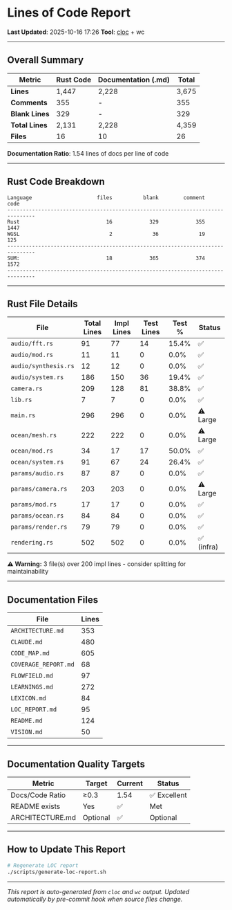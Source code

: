 # Lines of Code Report

**Last Updated**: 2025-10-16 17:26
**Tool**: [cloc](https://github.com/AlDanial/cloc) + wc

---

## Overall Summary

| Metric | Rust Code | Documentation (.md) | Total |
|--------|-----------|---------------------|-------|
| **Lines** | 1,447 | 2,228 | 3,675 |
| **Comments** | 355 | - | 355 |
| **Blank Lines** | 329 | - | 329 |
| **Total Lines** | 2,131 | 2,228 | 4,359 |
| **Files** | 16 | 10 | 26 |

**Documentation Ratio**: 1.54 lines of docs per line of code

---

## Rust Code Breakdown

```
Language                     files          blank        comment           code
-------------------------------------------------------------------------------
Rust                            16            329            355           1447
WGSL                             2             36             19            125
-------------------------------------------------------------------------------
SUM:                            18            365            374           1572
-------------------------------------------------------------------------------
```

---

## Rust File Details

| File | Total Lines | Impl Lines | Test Lines | Test % | Status |
|------|-------------|------------|------------|--------|--------|
| `audio/fft.rs` | 91 | 77 | 14 | 15.4% | ✅ |
| `audio/mod.rs` | 11 | 11 | 0 | 0.0% | ✅ |
| `audio/synthesis.rs` | 12 | 12 | 0 | 0.0% | ✅ |
| `audio/system.rs` | 186 | 150 | 36 | 19.4% | ✅ |
| `camera.rs` | 209 | 128 | 81 | 38.8% | ✅ |
| `lib.rs` | 7 | 7 | 0 | 0.0% | ✅ |
| `main.rs` | 296 | 296 | 0 | 0.0% | ⚠️ Large |
| `ocean/mesh.rs` | 222 | 222 | 0 | 0.0% | ⚠️ Large |
| `ocean/mod.rs` | 34 | 17 | 17 | 50.0% | ✅ |
| `ocean/system.rs` | 91 | 67 | 24 | 26.4% | ✅ |
| `params/audio.rs` | 87 | 87 | 0 | 0.0% | ✅ |
| `params/camera.rs` | 203 | 203 | 0 | 0.0% | ⚠️ Large |
| `params/mod.rs` | 17 | 17 | 0 | 0.0% | ✅ |
| `params/ocean.rs` | 84 | 84 | 0 | 0.0% | ✅ |
| `params/render.rs` | 79 | 79 | 0 | 0.0% | ✅ |
| `rendering.rs` | 502 | 502 | 0 | 0.0% | ✅ (infra) |

**⚠️ Warning:** 3 file(s) over 200 impl lines - consider splitting for maintainability

---

## Documentation Files

| File | Lines |
|------|-------|
| `ARCHITECTURE.md` | 353 |
| `CLAUDE.md` | 480 |
| `CODE_MAP.md` | 605 |
| `COVERAGE_REPORT.md` | 68 |
| `FLOWFIELD.md` | 97 |
| `LEARNINGS.md` | 272 |
| `LEXICON.md` | 84 |
| `LOC_REPORT.md` | 95 |
| `README.md` | 124 |
| `VISION.md` | 50 |

---

## Documentation Quality Targets

| Metric | Target | Current | Status |
|--------|--------|---------|--------|
| Docs/Code Ratio | ≥0.3 | 1.54 | ✅ Excellent |
| README exists | Yes | ✅ | Met |
| ARCHITECTURE.md | Optional | ✅ | Optional |

---

## How to Update This Report

```bash
# Regenerate LOC report
./scripts/generate-loc-report.sh
```

---

*This report is auto-generated from `cloc` and `wc` output.*
*Updated automatically by pre-commit hook when source files change.*
